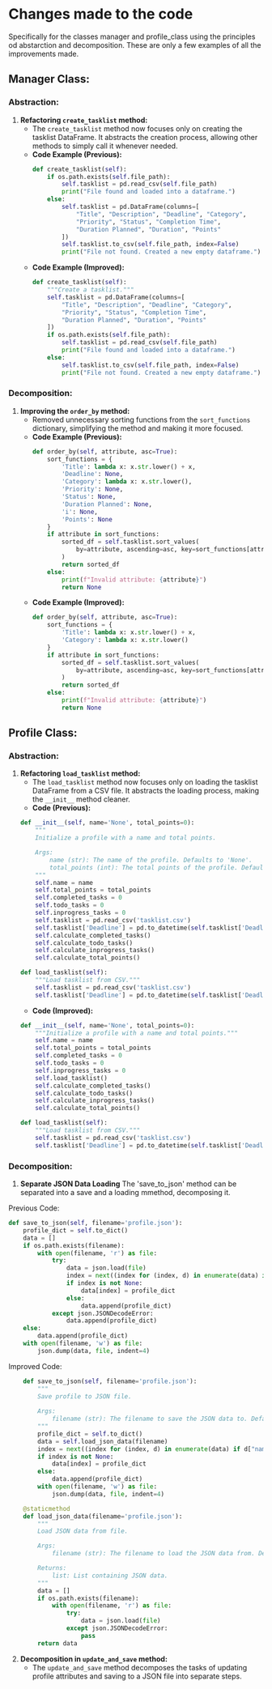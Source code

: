 # Changes made to the code
Specifically for the classes manager and profile_class using the principles od abstarction and decomposition. These are only a few examples of all the improvements made.

## Manager Class:

### Abstraction:

1. **Refactoring `create_tasklist` method:**
   - The `create_tasklist` method now focuses only on creating the tasklist DataFrame. It abstracts the creation process, allowing other methods to simply call it whenever needed.
   - **Code Example (Previous):**
     ```python
     def create_tasklist(self):
         if os.path.exists(self.file_path):
             self.tasklist = pd.read_csv(self.file_path)
             print("File found and loaded into a dataframe.")
         else:
             self.tasklist = pd.DataFrame(columns=[
                 "Title", "Description", "Deadline", "Category",
                 "Priority", "Status", "Completion Time",
                 "Duration Planned", "Duration", "Points"
             ])
             self.tasklist.to_csv(self.file_path, index=False)
             print("File not found. Created a new empty dataframe.")
     ```
   - **Code Example (Improved):**
     ```python
     def create_tasklist(self):
         """Create a tasklist."""
         self.tasklist = pd.DataFrame(columns=[
             "Title", "Description", "Deadline", "Category",
             "Priority", "Status", "Completion Time",
             "Duration Planned", "Duration", "Points"
         ])
         if os.path.exists(self.file_path):
             self.tasklist = pd.read_csv(self.file_path)
             print("File found and loaded into a dataframe.")
         else:
             self.tasklist.to_csv(self.file_path, index=False)
             print("File not found. Created a new empty dataframe.")
     ```

### Decomposition:

1. **Improving the `order_by` method:**
   - Removed unnecessary sorting functions from the `sort_functions` dictionary, simplifying the method and making it more focused.
   - **Code Example (Previous):**
     ```python
     def order_by(self, attribute, asc=True):
         sort_functions = {
             'Title': lambda x: x.str.lower() + x,
             'Deadline': None,
             'Category': lambda x: x.str.lower(),
             'Priority': None,
             'Status': None,
             'Duration Planned': None,
             'i': None,
             'Points': None
         }
         if attribute in sort_functions:
             sorted_df = self.tasklist.sort_values(
                 by=attribute, ascending=asc, key=sort_functions[attribute]
             )
             return sorted_df
         else:
             print(f"Invalid attribute: {attribute}")
             return None
     ```
   - **Code Example (Improved):**
     ```python
     def order_by(self, attribute, asc=True):
         sort_functions = {
             'Title': lambda x: x.str.lower() + x,
             'Category': lambda x: x.str.lower()
         }
         if attribute in sort_functions:
             sorted_df = self.tasklist.sort_values(
                 by=attribute, ascending=asc, key=sort_functions[attribute]
             )
             return sorted_df
         else:
             print(f"Invalid attribute: {attribute}")
             return None
     ```


## Profile Class:

### Abstraction:

1. **Refactoring `load_tasklist` method:**
   - The `load_tasklist` method now focuses only on loading the tasklist DataFrame from a CSV file. It abstracts the loading process, making the `__init__` method cleaner.
   - **Code (Previous):**
    ```python
    def __init__(self, name='None', total_points=0):
        """
        Initialize a profile with a name and total points.

        Args:
            name (str): The name of the profile. Defaults to 'None'.
            total_points (int): The total points of the profile. Defaults to 0.
        """
        self.name = name
        self.total_points = total_points
        self.completed_tasks = 0
        self.todo_tasks = 0
        self.inprogress_tasks = 0
        self.tasklist = pd.read_csv('tasklist.csv')
        self.tasklist['Deadline'] = pd.to_datetime(self.tasklist['Deadline'])
        self.calculate_completed_tasks()
        self.calculate_todo_tasks()
        self.calculate_inprogress_tasks()
        self.calculate_total_points()

    def load_tasklist(self):
        """Load tasklist from CSV."""
        self.tasklist = pd.read_csv('tasklist.csv')
        self.tasklist['Deadline'] = pd.to_datetime(self.tasklist['Deadline'])
     ```
   - **Code (Improved):**
    ```python
    def __init__(self, name='None', total_points=0):
        """Initialize a profile with a name and total points."""
        self.name = name
        self.total_points = total_points
        self.completed_tasks = 0
        self.todo_tasks = 0
        self.inprogress_tasks = 0
        self.load_tasklist()
        self.calculate_completed_tasks()
        self.calculate_todo_tasks()
        self.calculate_inprogress_tasks()
        self.calculate_total_points()

    def load_tasklist(self):
        """Load tasklist from CSV."""
        self.tasklist = pd.read_csv('tasklist.csv')
        self.tasklist['Deadline'] = pd.to_datetime(self.tasklist['Deadline'])
     ```



### Decomposition:

1. **Separate JSON Data Loading**
     The 'save_to_json' method can be separated into a save and a loading mmethod, decomposing it.

Previous Code:
```python
def save_to_json(self, filename='profile.json'):
    profile_dict = self.to_dict()
    data = []
    if os.path.exists(filename):
        with open(filename, 'r') as file:
            try:
                data = json.load(file)
                index = next((index for (index, d) in enumerate(data) if d["name"] == self.name), None)
                if index is not None:
                    data[index] = profile_dict
                else:
                    data.append(profile_dict)
            except json.JSONDecodeError:
                data.append(profile_dict)
    else:
        data.append(profile_dict)
    with open(filename, 'w') as file:
        json.dump(data, file, indent=4)
```
Improved Code:
```python
    def save_to_json(self, filename='profile.json'):
        """
        Save profile to JSON file.
        
        Args:
            filename (str): The filename to save the JSON data to. Defaults to 'profile.json'.
        """
        profile_dict = self.to_dict()
        data = self.load_json_data(filename)
        index = next((index for (index, d) in enumerate(data) if d["name"] == self.name), None)
        if index is not None:
            data[index] = profile_dict
        else:
            data.append(profile_dict)
        with open(filename, 'w') as file:
            json.dump(data, file, indent=4)

    @staticmethod
    def load_json_data(filename='profile.json'):
        """
        Load JSON data from file.

        Args:
            filename (str): The filename to load the JSON data from. Defaults to 'profile.json'.

        Returns:
            list: List containing JSON data.
        """
        data = []
        if os.path.exists(filename):
            with open(filename, 'r') as file:
                try:
                    data = json.load(file)
                except json.JSONDecodeError:
                    pass
        return data

```

2. **Decomposition in `update_and_save` method:**
   - The `update_and_save` method decomposes the tasks of updating profile attributes and saving to a JSON file into separate steps.


